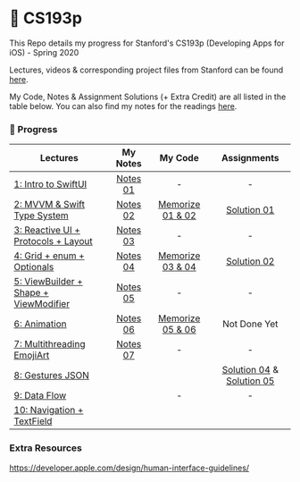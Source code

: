 # 🍕 CS193p

This Repo details my progress for Stanford's CS193p (Developing Apps for iOS) - Spring 2020

Lectures, videos & corresponding project files from Stanford can be found [here](https://cs193p.sites.stanford.edu).

My Code, Notes & Assignment Solutions (+ Extra Credit) are all listed in the table below. You can also find my notes for the readings [here](https://github.com/sk-ruban/CS193p/tree/master/Readings%20Notes).



### 🚧 Progress

| Lectures | My Notes | My Code | Assignments |
| --------------- | :-------------: | :-------------: | :-------------: |
| [1: Intro to SwiftUI](https://www.youtube.com/watch?v=jbtqIBpUG7g) | [Notes 01](https://github.com/sk-ruban/CS193p/blob/master/Lecture%20Notes/01%20-%20Intro%20to%20SwiftUI.md) | - | - |
| [2: MVVM & Swift Type System](https://www.youtube.com/watch?v=4GjXq2Sr55Q) | [Notes 02](https://github.com/sk-ruban/CS193p/blob/master/Lecture%20Notes/02%20-%20MVVM%20%2B%20Swift%20Types.md) | [Memorize 01 & 02](https://github.com/sk-ruban/CS193p/tree/master/01%20%26%2002%20-%20Memorize) | [Solution 01](https://github.com/sk-ruban/CS193p/blob/master/Assignments/Assignment%201/README.md)|
| [3: Reactive UI + Protocols + Layout](https://www.youtube.com/watch?v=SIYdYpPXil4) | [Notes 03](https://github.com/sk-ruban/CS193p/blob/master/Lecture%20Notes/03%20-%20Reactive%20UI%20Protocols%20Layout.md) | - | - |
| [4: Grid + enum + Optionals](https://www.youtube.com/watch?v=eHEeWzFP6O4)|[Notes 04](https://github.com/sk-ruban/CS193p/blob/master/Lecture%20Notes/04%20-%20Grid%2C%20enum%20%26%20Optionals.md)|[Memorize 03 & 04](https://github.com/sk-ruban/CS193p/tree/master/03%20%26%2004%20-%20Memorize)| [Solution 02](https://github.com/sk-ruban/CS193p/blob/master/Assignments/Assignment%202/README.md)|
| [5: ViewBuilder + Shape + ViewModifier](https://www.youtube.com/watch?v=oDKDGCRdSHc)|[Notes 05](https://github.com/sk-ruban/CS193p/blob/master/Lecture%20Notes/05%20-%20ViewBuilder%20%2B%20Shape%20%2B%20ViewModifier.md)| - | - |
| [6: Animation](https://www.youtube.com/watch?v=3krC2c56ceQ)|[Notes 06](https://github.com/sk-ruban/CS193p/blob/master/Lecture%20Notes/06%20-%20Animation.md)|[Memorize 05 & 06](https://github.com/sk-ruban/CS193p/tree/master/05%20%26%2006%20-%20Memorize)| Not Done Yet|
| [7: Multithreading EmojiArt](https://youtu.be/tmx-OwkBWxA)|[Notes 07]()|-| - |
| [8: Gestures JSON](https://youtu.be/mz-rNLWJ0bk)|||[Solution 04](https://github.com/sk-ruban/CS193p/blob/master/Assignments/Assignment%205/Assignment%205.md) & [Solution 05](https://github.com/sk-ruban/CS193p/blob/master/Assignments/Assignment%205/Assignment%205.md)|
| [9: Data Flow](https://youtu.be/0i152oA3T3s)||-| - |
| [10: Navigation + TextField](https://youtu.be/CKexGQuIO7E)||||



### Extra Resources

https://developer.apple.com/design/human-interface-guidelines/

